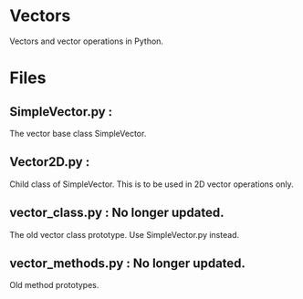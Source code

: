 # Vectors
Vectors and vector operations in Python.

# Files

## SimpleVector.py :
The vector base class SimpleVector.

## Vector2D.py :
Child class of SimpleVector. This is to be used in 2D vector operations only.

## vector_class.py : No longer updated.
The old vector class prototype. Use SimpleVector.py instead.

## vector_methods.py : No longer updated.
Old method prototypes.
